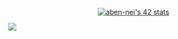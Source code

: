 <p align="center";><a href="https://github.com/oakoudad/badge42"><img src="https://badge.mediaplus.ma/binary/aben-nei" alt="aben-nei's 42 stats" /></a></p>

<!-- ![](https://komarev.com/ghpvc/?username=Abdlatif-20) -->

![](https://komarev.com/ghpvc/?username=Abdlatif-20&color=green)
